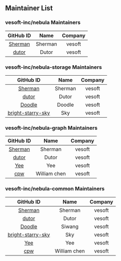 ## Maintainer List

### vesoft-inc/nebula Maintainers

|                    GitHub ID                    |  Name  | Company |
| :---------------------------------------------: | :----: | :-----: |
| [Sherman](https://github.com/sherman-the-tank) |  Sherman  | vesoft |
| [dutor](https://github.com/dutor)|  Dutor  | vesoft |

### vesoft-inc/nebula-storage Maintainers

|                    GitHub ID                    |  Name  | Company |
| :---------------------------------------------: | :----: | :-----: |
| [Sherman](https://github.com/sherman-the-tank) |  Sherman  | vesoft |
| [dutor](https://github.com/dutor)|  Dutor  | vesoft |
| [Doodle](https://github.com/critical27)|  Doodle | vesoft |
| [bright-starry-sky](https://github.com/bright-starry-sky)|  Sky  | vesoft |

### vesoft-inc/nebula-graph Maintainers

|                    GitHub ID                    |  Name  | Company |
| :---------------------------------------------: | :----: | :-----: |
| [Sherman](https://github.com/sherman-the-tank) |  Sherman  | vesoft |
| [dutor](https://github.com/dutor)|  Dutor  | vesoft |
| [Yee](https://github.com/yixinglu)|  Yee | vesoft |
| [cpw](https://github.com/CPWstatic)|  William chen  | vesoft |

### vesoft-inc/nebula-common Maintainers

|                    GitHub ID                    |  Name  | Company |
| :---------------------------------------------: | :----: | :-----: |
| [Sherman](https://github.com/sherman-the-tank) |  Sherman  | vesoft |
| [dutor](https://github.com/dutor)|  Dutor  | vesoft |
| [Doodle](https://github.com/critical27)|  Siwang | vesoft |
| [bright-starry-sky](https://github.com/bright-starry-sky)|  Sky  | vesoft |
| [Yee](https://github.com/yixinglu)|  Yee | vesoft |
| [cpw](https://github.com/CPWstatic)|  William chen  | vesoft |